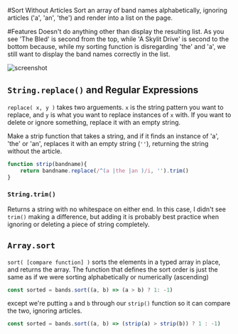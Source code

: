 #Sort Without Articles
Sort an array of band names alphabetically, ignoring articles ('a', 'an', 'the') and render into a list on the page.

#Features
Doesn't do anything other than display the resulting list. As you see 'The Bled' is second from the top, while 'A Skylit Drive' is second to the bottom because, while my sorting function is disregarding 'the' and 'a', we still want to display the band names correctly in the list.

![screenshot](http://i.imgur.com/Z6QkxPJ.jpg)

## `String.replace()` and Regular Expressions
`replace( x, y )` takes two arguements. `x` is the string pattern you want to replace, and `y` is what you want to replace instances of `x` with.  If you want to delete or ignore something, replace it with an empty string. 

Make a strip function that takes a string, and if it finds an instance of 'a', 'the' or 'an', replaces it with an empty string (`''`), returning the string without the article.

```js
function strip(bandname){
	return bandname.replace(/^(a |the |an )/i, '').trim()
}
```
### `String.trim()`
Returns a string with no whitespace on either end. In this case, I didn't see `trim()` making a difference, but adding it is probably best practice when ignoring or deleting a piece of string completely.

## `Array.sort`
`sort( [compare function] )` sorts the elements in a typed array in place, and returns the array. The function that defines the sort order is just the same as if we were sorting alphabetically or numerically (ascending) 

```js
const sorted = bands.sort((a, b) => (a > b) ? 1: -1)
```
except we're putting `a` and `b` through our `strip()` function so it can compare the two, ignoring articles.

```js
const sorted = bands.sort((a, b) => (strip(a) > strip(b)) ? 1 : -1)
```




